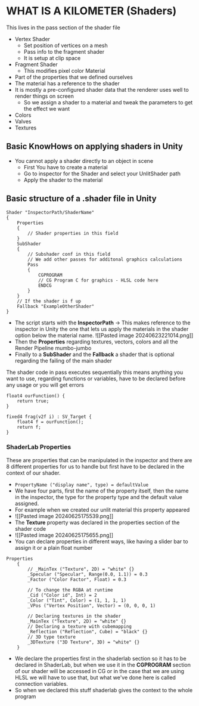 # WHAT IS A KILOMETER (Shaders)
This lives in the pass section of the shader file
- Vertex Shader
	-  Set position of vertices on a mesh
	-  Pass info to the fragment shader
	- It is setup at clip space
- Fragment Shader
	- This modifies pixel color 
Material
- Part of the properties that we defined ourselves
- The material has a reference to the shader
- It is mostly a pre-configured shader data that the renderer uses well to render things on screen
	- So we assign a shader to a material and tweak the parameters to get the effect we want
- Colors
- Valves
- Textures
## Basic KnowHows on applying shaders in Unity
- You cannot apply a shader directly to an object in scene
	- First You have to create a material
	- Go to inspector for the Shader and select your UnlitShader path
	- Apply the shader to the material
## Basic structure of a .shader file in Unity

```hlsl
Shader "InspectorPath/ShaderName"
{
	Properties
	{
		// Shader properties in this field
	}
	SubShader
	{
		// Subshader conf in this field
		// We add other passes for additonal graphics calculations 
		Pass
		{
			CGPROGRAM
			// CG Program C for graphics - HLSL code here
			ENDCG
		}
	}
	// If the shader is f up
	Fallback "ExampleOtherShader"
}
```
- The script starts with the **InspectorPath** -> This makes reference to the inspector in Unity the one that lets us apply the materials in the shader option below the material name.
![[Pasted image 20240623221014.png]]
- Then the **Properties** regarding textures, vectors, colors and all the Render Pipeline mumbo-jumbo
- Finally to a **SubShader** and the **Fallback** a shader that is optional regarding the failing of the main shader

The shader code in pass executes sequentially this means anything you want to use, regarding functions or variables, have to be declared before any usage or you will get errors

```hlsl
float4 ourFunction() {
	return true;
}

fixed4 frag(v2f i) : SV_Target {
	float4 f = ourFunction();
	return f;
}
```

### ShaderLab Properties

These are properties that can be manipulated in the inspector and there are 8 different properties for us to handle but first have to be declared in the context of our shader.
- ``PropertyName ("display name", type) = defaultValue``
- We have four parts, first the name of the property itself, then the name in the inspector, the type for the property type and the default value assigned.
- For example when we created our unlit material this property appeared
- ![[Pasted image 20240625175539.png]]
- The **Texture** property was declared in the properties section of the shader code
- ![[Pasted image 20240625175655.png]]
- You can declare properties in different ways, like having a slider bar to assign it or a plain float number
```hlsl
Properties
    {
        // _MainTex ("Texture", 2D) = "white" {}
        _Specular ("Specular", Range(0.0, 1.1)) = 0.3
        _Factor ("Color Factor", Float) = 0.3
        
        // To change the RGBA at runtime
        _Cid ("Color id", Int) = 2
        _Color ("Tint", Color) = (1, 1, 1, 1)
        _VPos ("Vertex Position", Vector) = (0, 0, 0, 1)

        // Declaring textures in the shader
        _MainTex ("Texture", 2D) = "white" {}
        // Declaring a texture with cubemapping
        _Reflection ("Reflection", Cube) = "black" {}
        // 3D type texture
        _3DTexture ("3D Texture", 3D) = "white" {}
    }
```
- We declare the properties first in the shaderlab section so it has to be declared in ShaderLab, but when we use it in the **CGPROGRAM** section of our shader will be accessed in CG or in the case that we are using HLSL we will have to use that, but what we've done here is called connection variables.
- So when we declared this stuff shaderlab gives the context to the whole program